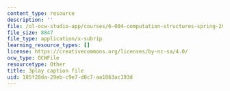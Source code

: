 ```yaml
---
content_type: resource
description: ''
file: /ol-ocw-studio-app/courses/6-004-computation-structures-spring-2017/185f28da29ebc9e7d0c7aa1863ac193d_Ykep0YaxgYw.srt
file_size: 8847
file_type: application/x-subrip
learning_resource_types: []
license: https://creativecommons.org/licenses/by-nc-sa/4.0/
ocw_type: OCWFile
resourcetype: Other
title: 3play caption file
uid: 185f28da-29eb-c9e7-d0c7-aa1863ac193d
---
```

